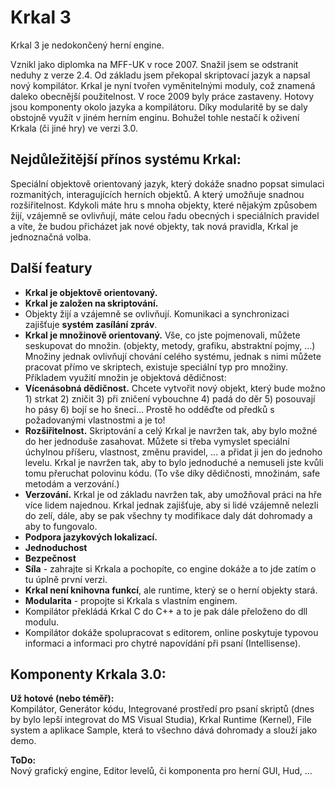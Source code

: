 # Krkal 3

Krkal 3 je nedokončený herní engine.

Vznikl jako diplomka na MFF-UK v roce 2007. Snažil jsem se odstranit neduhy z verze 2.4. Od základu jsem překopal skriptovací jazyk a napsal nový kompilátor. Krkal je nyní tvořen vyměnitelnými moduly, což znamená daleko obecnější použitelnost. V roce 2009 byly práce zastaveny. Hotovy jsou komponenty okolo jazyka a kompilátoru. Díky modularitě by se daly obstojně využít v jiném herním enginu. Bohužel tohle nestačí k oživení Krkala (či jiné hry) ve verzi 3.0.

## Nejdůležitější přínos systému Krkal:
Speciální objektově orientovaný jazyk, který dokáže snadno popsat simulaci rozmanitých, interagujících herních objektů. A který umožňuje snadnou rozšiřitelnost. Kdykoli máte hru s mnoha objekty, které nějakým způsobem žijí, vzájemně se ovlivňují, máte celou řadu obecných i speciálních pravidel a víte, že budou přicházet jak nové objekty, tak nová pravidla, Krkal je jednoznačná volba.

## Další featury
* **Krkal je objektově orientovaný.**  
* **Krkal je založen na skriptování.**  
* Objekty žijí a vzájemně se ovlivňují. Komunikaci a synchronizaci zajišťuje **systém zasílání zpráv**.  
* **Krkal je množinově orientovaný.** Vše, co jste pojmenovali, můžete seskupovat do množin. (objekty, metody, grafiku, abstraktní pojmy, ...) Množiny jednak ovlivňují chování celého systému, jednak s nimi můžete pracovat přímo ve skriptech, existuje speciální typ pro množiny. Příkladem využití množin je objektová dědičnost:  
* **Vícenásobná dědičnost.** Chcete vytvořit nový objekt, který bude možno 1) strkat 2) zničit 3) při zničení vybouchne 4) padá do děr 5) posouvají ho pásy 6) bojí se ho šneci... Prostě ho odděďte od předků s požadovanými vlastnostmi a je to!  
* **Rozšiřitelnost.** Skriptování a celý Krkal je navržen tak, aby bylo možné do her jednoduše zasahovat. Můžete si třeba vymyslet speciální úchylnou příšeru, vlastnost, změnu pravidel, ... a přidat ji jen do jednoho levelu. Krkal je navržen tak, aby to bylo jednoduché a nemuseli jste kvůli tomu přeruchat polovinu kódu. (To vše díky dědičnosti, množinám, safe metodám a verzování.)  
* **Verzování.** Krkal je od základu navržen tak, aby umožňoval práci na hře více lidem najednou. Krkal jednak zajišťuje, aby si lidé vzájemně nelezli do zelí, dále, aby se pak všechny ty modifikace daly dát dohromady a aby to fungovalo.  
* **Podpora jazykových lokalizací.**  
* **Jednoduchost**  
* **Bezpečnost**  
* **Síla** - zahrajte si Krkala a pochopíte, co engine dokáže a to jde zatím o tu úplně první verzi.    
* **Krkal není knihovna funkcí**, ale runtime, který se o herní objekty stará.  
* **Modularita** - propojte si Krkala s vlastním enginem.  
* Kompilátor překládá Krkal C do C++ a to je pak dále přeloženo do dll modulu.
* Kompilátor dokáže spolupracovat s editorem, online poskytuje typovou informaci a informaci pro chytré napovídání při psaní (Intellisense).

## Komponenty Krkala 3.0: 
**Už hotové (nebo téměř):**  
Kompilátor, Generátor kódu, Integrované prostředí pro psaní skriptů (dnes by bylo lepší integrovat do MS Visual Studia), Krkal Runtime (Kernel), File system a aplikace Sample, která to všechno dává dohromady a slouží jako demo. 

**ToDo:**  
Nový grafický engine, Editor levelů, či komponenta pro herní GUI, Hud, ... 

